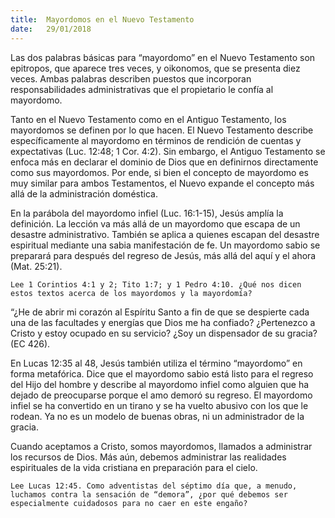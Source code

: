```yaml
---
title:  Mayordomos en el Nuevo Testamento
date:   29/01/2018
---
```


Las dos palabras básicas para “mayordomo” en el Nuevo Testamento son epitropos, que aparece tres veces, y oikonomos, que se presenta diez veces. Ambas palabras describen puestos que incorporan responsabilidades administrativas que el propietario le confía al mayordomo. 

Tanto en el Nuevo Testamento como en el Antiguo Testamento, los mayordomos se definen por lo que hacen. El Nuevo Testamento describe específicamente al mayordomo en términos de rendición de cuentas y expectativas (Luc. 12:48; 1 Cor. 4:2). Sin embargo, el Antiguo Testamento se enfoca más en declarar el dominio de Dios que en definirnos directamente como sus mayordomos. Por ende, si bien el concepto de mayordomo es muy similar para ambos Testamentos, el Nuevo expande el concepto más allá de la administración doméstica. 

En la parábola del mayordomo infiel (Luc. 16:1-15), Jesús amplía la definición. La lección va más allá de un mayordomo que escapa de un desastre administrativo. También se aplica a quienes escapan del desastre espiritual mediante una sabia manifestación de fe. Un mayordomo sabio se preparará para después del regreso de Jesús, más allá del aquí y el ahora (Mat. 25:21). 

`Lee 1 Corintios 4:1 y 2; Tito 1:7; y 1 Pedro 4:10. ¿Qué nos dicen estos textos acerca de los mayordomos y la mayordomía?`

“¿He de abrir mi corazón al Espíritu Santo a fin de que se despierte cada una de las facultades y energías que Dios me ha confiado? ¿Pertenezco a Cristo y estoy ocupado en su servicio? ¿Soy un dispensador de su gracia? (EC 426).

En Lucas 12:35 al 48, Jesús también utiliza el término “mayordomo” en forma metafórica. Dice que el mayordomo sabio está listo para el regreso del Hijo del hombre y describe al mayordomo infiel como alguien que ha dejado de preocuparse porque el amo demoró su regreso. El mayordomo infiel se ha convertido en un tirano y se ha vuelto abusivo con los que le rodean. Ya no es un modelo de buenas obras, ni un administrador de la gracia. 

Cuando aceptamos a Cristo, somos mayordomos, llamados a administrar los recursos de Dios. Más aún, debemos administrar las realidades espirituales de la vida cristiana en preparación para el cielo. 

`Lee Lucas 12:45. Como adventistas del séptimo día que, a menudo, luchamos contra la sensación de “demora”, ¿por qué debemos ser especialmente cuidadosos para no caer en este engaño?`